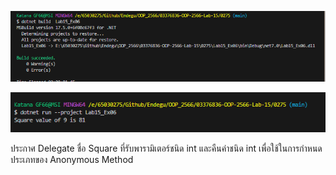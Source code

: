![alt text](image-11.png)

![alt text](image-12.png)

ประกาศ Delegate ชื่อ Square ที่รับพารามิเตอร์ชนิด int และคืนค่าชนิด int เพื่อใช้ในการกำหนดประเภทของ Anonymous Method